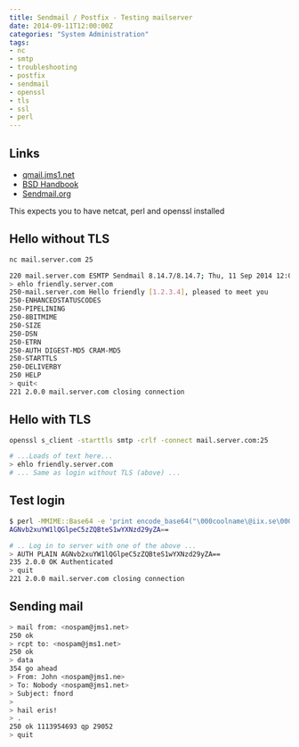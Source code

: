 ```yaml
---
title: Sendmail / Postfix - Testing mailserver
date: 2014-09-11T12:00:00Z
categories: "System Administration"
tags:
- nc
- smtp
- troubleshooting
- postfix
- sendmail
- openssl
- tls
- ssl
- perl
---
```

## Links
* [qmail.jms1.net](https://qmail.jms1.net/test-auth.shtml)
* [BSD Handbook](http://www.freebsd.org/doc/en_US.ISO8859-1/books/handbook/SMTP-Auth.html)
* [Sendmail.org](http://www.sendmail.org/~ca/email/auth.html)

This expects you to have netcat, perl and openssl installed

## Hello without TLS
```bash
nc mail.server.com 25

220 mail.server.com ESMTP Sendmail 8.14.7/8.14.7; Thu, 11 Sep 2014 12:01:22 +0200 (CEST)
> ehlo friendly.server.com
250-mail.server.com Hello friendly [1.2.3.4], pleased to meet you
250-ENHANCEDSTATUSCODES
250-PIPELINING
250-8BITMIME
250-SIZE
250-DSN
250-ETRN
250-AUTH DIGEST-MD5 CRAM-MD5
250-STARTTLS
250-DELIVERBY
250 HELP
> quit<
221 2.0.0 mail.server.com closing connection
```

## Hello with TLS
```bash
openssl s_client -starttls smtp -crlf -connect mail.server.com:25

# ...Loads of text here...
> ehlo friendly.server.com
# ... Same as login without TLS (above) ...
```

## Test login
```bash
$ perl -MMIME::Base64 -e 'print encode_base64("\000coolname\@iix.se\000my-password")'
AGNvb2xuYW1lQGlpeC5zZQBteS1wYXNzd29yZA==

# .. Log in to server with one of the above ...
> AUTH PLAIN AGNvb2xuYW1lQGlpeC5zZQBteS1wYXNzd29yZA==
235 2.0.0 OK Authenticated
> quit
221 2.0.0 mail.server.com closing connection
```

## Sending mail
```bash
> mail from: <nospam@jms1.net>
250 ok
> rcpt to: <nospam@jms1.net>
250 ok
> data
354 go ahead
> From: John <nospam@jms1.ne>
> To: Nobody <nospam@jms1.net>
> Subject: fnord
>
> hail eris!
> .
250 ok 1113954693 qp 29052
> quit
```


